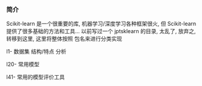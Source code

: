 ### 简介
Scikit-learn 是一个很重要的库, 机器学习/深度学习各种框架很火, 但 Scikit-learn 提供了很多基础的方法和工具...
以前写过一个 jptsklearn 的目录, 太乱了, 放弃之, 转移到这里, 这里将整体按照 包名来进行分类实现

l1- 数据集 结构/特点 分析


l20- 常用模型


l41- 常用的模型评价工具
